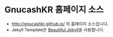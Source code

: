 # GnucashKR 홈페이지 소스

- http://gnucashkr.github.io/ 의 홈페이지 소스입니다.
- Jekyll Template은 [Beautiful Jekyll](https://github.com/daattali/beautiful-jekyll)을 사용합니다.
